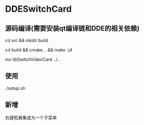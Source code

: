 # DDESwitchCard
## 源码编译(需要安装qt编译链和DDE的相关依赖)
cd src && mkdir build

cd build && cmake .. && make -j4

mv libSwitchVideoCard ../..

## 使用
./setup.sh

## 新增
右键拓展集成为一个子菜单
